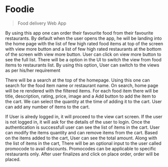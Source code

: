 # Foodie
> Food delivery Web App

By using this app one can order their favourite food from their favourite restaurants. By default when the user opens the app, he will be landing into the home page with the list of few high rated food items at top of the screen with view more button and a list of few high rated restaurants at the bottom of the screen with view more button. User can click on view more button to see the full list. There will be a option in the UI to switch the view from food items to restaurants list. By using this option, User can switch to the views as per his/her requirement

There will be a search at the top of the homepage. Using this one can search for the food item name or restaurant name. On search, home page will be re rendered with the filtered items. For each food item there will be title, description, rating, price, image and a Add button to add the item to the cart. We can select the quantity at the time of adding it to the cart. User can add any number of items to the cart.

If User is alredy logged in, it will proceed to the view cart screen. If the user is not logged in, it will ask for the details of the user to login. Once the authentication is successfull user can see the list of items in the cart. User can modify the items quantity and can remove items from the cart. Based on the items added to the cart, User can see the total amount. Along with the list of items in the cart, There will be an optional input to the user called promocode to avail discounts. Promocodes can be applicable to specific restaurants only. After user finalizes and click on place order, order will be placed.
